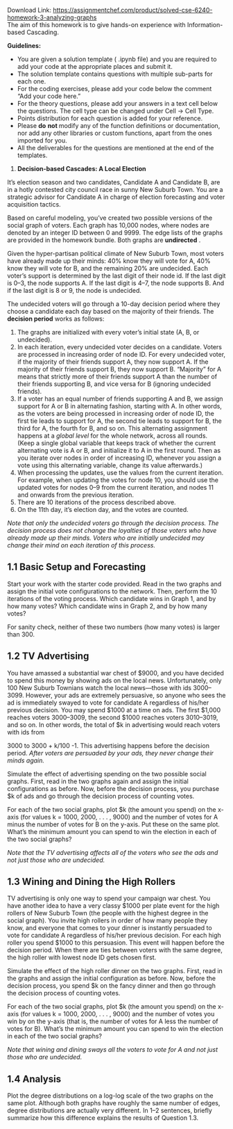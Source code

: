 Download Link: https://assignmentchef.com/product/solved-cse-6240-homework-3-analyzing-graphs
<br>
The aim of this homework is to give hands-on experience with Information-based Cascading.

<strong>Guidelines: </strong>

<ul>

 <li>You are given a solution template ( .ipynb file) and you are required to add your code at the appropriate places and submit it.</li>

 <li>The solution template contains questions with multiple sub-parts for each one.</li>

 <li>For the coding exercises, please add your code below the comment “Add your code here.”</li>

 <li>For the theory questions, please add your answers in a text cell below the questions. The cell type can be changed under Cell -&gt; Cell Type.</li>

 <li>Points distribution for each question is added for your reference.</li>

 <li>Please <strong>do</strong>​ <strong> not </strong>modify​       any of the function definitions or documentation, nor add any other libraries or custom functions, apart from the ones imported for you.</li>

 <li>All the deliverables for the questions are mentioned at the end of the templates.</li>

</ul>

<ol>

 <li><strong> Decision-based Cascades: A Local Election </strong></li>

</ol>

It’s election season and two candidates, Candidate A and Candidate B, are in a hotly contested city council race in sunny New Suburb Town. You are a strategic advisor for Candidate A in charge of election forecasting and voter acquisition tactics.

Based on careful modeling, you’ve created two possible versions of the social graph of voters. Each graph has 10,000 nodes, where nodes are denoted by an integer ID between 0 and 9999. The edge lists of the graphs are provided in the homework bundle. Both graphs are <strong>undirected</strong>​ .​

Given the hyper-partisan political climate of New Suburb Town, most voters have already made up their minds: 40% know they will vote for A, 40% know they will vote for B, and the remaining 20% are undecided. Each voter’s support is determined by the last digit of their node id. If the last digit is 0–3, the node supports A. If the last digit is 4–7, the node supports B. And if the last digit is 8 or 9, the node is undecided.

The undecided voters will go through a 10-day decision period where they choose a candidate each day based on the majority of their friends. The <strong>decision period</strong>​               works as follows:​

<ol>

 <li>The graphs are initialized with every voter’s initial state (A, B, or undecided).</li>

 <li>In each iteration, every undecided voter decides on a candidate. Voters are processed in increasing order of node ID. For every undecided voter, if the majority of their friends support A, they now support A. If the majority of their friends support B, they now support B. “Majority” for A means that strictly more of their friends support A than the number of their friends supporting B, and vice versa for B (ignoring undecided friends).</li>

 <li>If a voter has an equal number of friends supporting A and B, we assign support for A or B in alternating fashion, starting with A. In other words, as the voters are being processed in increasing order of node ID, the first tie leads to support for A, the second tie leads to support for B, the third for A, the fourth for B, and so on. This alternating assignment happens at a <em>global</em>​<em> level</em> for the whole network, across all rounds. (Keep a single global variable that keeps track of whether the current alternating vote is A or B, and initialize it to A in the first round. Then as you iterate over nodes in order of increasing ID, whenever you assign a vote using this alternating variable, change its value afterwards.)</li>

 <li>When processing the updates, use the values from the current iteration. For example, when updating the votes for node 10, you should use the updated votes for nodes 0–9 from the current iteration, and nodes 11 and onwards from the previous iteration.</li>

 <li>There are 10 iterations of the process described above.</li>

 <li>On the 11th day, it’s election day, and the votes are counted.</li>

</ol>

<em>Note that only the undecided voters go through the decision process. The decision process does not change the loyalties of those voters who have already made up their minds. Voters who are initially undecided may change their mind on each iteration of this process. </em>

<h2>1.1 Basic Setup and Forecasting</h2>

Start your work with the starter code provided. Read in the two graphs and assign the initial vote configurations to the network. Then, perform the 10 iterations of the voting process. Which candidate wins in Graph 1, and by how many votes? Which candidate wins in Graph 2, and by how many votes?




For sanity check, neither of these two numbers (how many votes) is larger than 300.

<h2>1.2 TV Advertising</h2>

You have amassed a substantial war chest of $9000, and you have decided to spend this money by showing ads on the local news. Unfortunately, only 100 New Suburb Townians watch the local news—those with ids 3000–3099. However, your ads are extremely persuasive, so anyone who sees the ad is immediately swayed to vote for candidate A regardless of his/her previous decision. You may spend $1000 at a time on ads. The first $1,000 reaches voters 3000–3009, the second $1000 reaches voters 3010–3019, and so on. In other words, the total of $k in advertising would reach voters with ids from

3000 to 3000 + k/100 -1. This advertising happens before the decision period. <em>After</em>​             <em> voters are persuaded by your ads, they never change their minds again. </em>

Simulate the effect of advertising spending on the two possible social graphs. First, read in the two graphs again and assign the initial configurations as before. Now, before the decision process, you purchase $k of ads and go through the decision process of counting votes.

For each of the two social graphs, plot $k (the amount you spend) on the x-axis (for values k = 1000, 2000, . . . , 9000) and the number of votes for A minus the number of votes for B on the y-axis. Put these on the same plot. What’s the minimum amount you can spend to win the election in each of the two social graphs?

<em>Note that the TV advertising affects all of the voters who see the ads and not just those who are undecided. </em>

<h2>1.3 Wining and Dining the High Rollers</h2>

TV advertising is only one way to spend your campaign war chest. You have another idea to have a very classy $1000 per plate event for the high rollers of New Suburb Town (the people with the highest degree in the social graph). You invite high rollers in order of how many people they know, and everyone that comes to your dinner is instantly persuaded to vote for candidate A regardless of his/her previous decision. For each high roller you spend $1000 to this persuasion. This event will happen before the decision period. When there are ties between voters with the same degree, the high roller with lowest node ID gets chosen first.

Simulate the effect of the high roller dinner on the two graphs. First, read in the graphs and assign the initial configuration as before. Now, before the decision process, you spend $k on the fancy dinner and then go through the decision process of counting votes.

For each of the two social graphs, plot $k (the amount you spend) on the x-axis (for values k = 1000, 2000, . . . , 9000) and the number of votes you win by on the y-axis (that is, the number of votes for A less the number of votes for B). What’s the minimum amount you can spend to win the election in each of the two social graphs?

<em>Note that wining and dining sways all the voters to vote for A and not just those who are undecided. </em>

<h2>1.4 Analysis</h2>

Plot the degree distributions on a log-log scale of the two graphs on the same plot. Although both graphs have roughly the same number of edges, degree distributions are actually very different. In 1–2 sentences, briefly summarize how this difference explains the results of Question 1.3.





